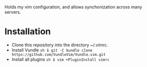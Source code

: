 Holds my vim configuration, and allows synchonization across many servers.

# Installation

* Clone this repository into the directory ~/.vimrc.
* Install Vundle
        ```sh
        $ git -C bundle clone https://github.com/VundleVim/Vundle.vim.git
        ```
* Install all plugins
        ```sh
        $ vim +PluginInstall vimrc
        ```
